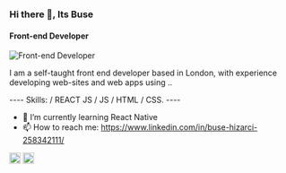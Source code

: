 ### Hi there 👋, Its Buse
#### Front-end Developer
![Front-end Developer](https://miro.medium.com/max/700/1*X6FvpF8o1MTuIFHPb-d1gA.gif)

I am a self-taught front end developer based in London, with experience developing web-sites and web apps using .. 

 ----    Skills: / REACT JS / JS / HTML / CSS. ----

- 🌱 I’m currently learning React Native 
- 📫 How to reach me: https://www.linkedin.com/in/buse-hizarci-258342111/ 


[<img src='https://cdn.jsdelivr.net/npm/simple-icons@3.0.1/icons/linkedin.svg' alt='linkedin' height='20'>](https://www.linkedin.com/in/https://www.linkedin.com/in/buse-hizarci-258342111//)  [<img src='https://cdn.jsdelivr.net/npm/simple-icons@3.0.1/icons/icloud.svg' alt='website' height='20'>](www.busehizarci.com)  

